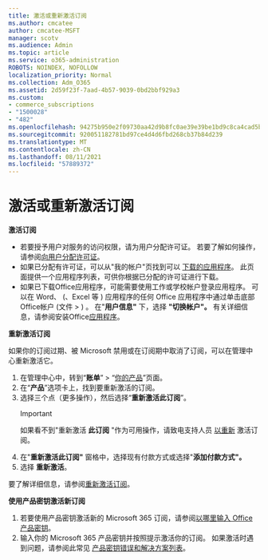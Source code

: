 ```yaml
---
title: 激活或重新激活订阅
ms.author: cmcatee
author: cmcatee-MSFT
manager: scotv
ms.audience: Admin
ms.topic: article
ms.service: o365-administration
ROBOTS: NOINDEX, NOFOLLOW
localization_priority: Normal
ms.collection: Adm_O365
ms.assetid: 2d59f23f-7aad-4b57-9039-0bd2bbf929a3
ms.custom:
- commerce_subscriptions
- "1500028"
- "482"
ms.openlocfilehash: 94275b950e2f09730aa42d9b8fc0ae39e39be1bd9c8ca4cad5b20926b263fca2
ms.sourcegitcommit: 920051182781bd97ce4d4d6fbd268cb37b84d239
ms.translationtype: MT
ms.contentlocale: zh-CN
ms.lasthandoff: 08/11/2021
ms.locfileid: "57889372"
---
```

# <a name="activate-or-reactivate-a-subscription"></a>激活或重新激活订阅

**激活订阅**

- 若要授予用户对服务的访问权限，请为用户分配许可证。 若要了解如何操作，请参阅[向用户分配许可证](https://docs.microsoft.com/microsoft-365/admin/manage/assign-licenses-to-users)。
- 如果已分配有许可证，可以从"我的帐户"页找到可以 [下载的应用程序](https://portal.office.com/account/#installs)。 此页面提供一个应用程序列表，可供你根据已分配的许可证进行下载。
- 如果已下载Office应用程序，可能需要使用工作或学校帐户登录应用程序。 可以在 Word、 (、Excel 等 ) 应用程序的任何 Office 应用程序中通过单击底部Office帐户 (文件  >  ) 。 在"**用户信息"** 下，选择 **"切换帐户"。** 有关详细信息，请参阅安装Office[应用程序](https://docs.microsoft.com/microsoft-365/admin/setup/install-applications)。

**重新激活订阅**

如果你的订阅过期、被 Microsoft 禁用或在订阅期中取消了订阅，可以在管理中心重新激活它。
  
1. 在管理中心中，转到“**账单**” > “[你的产品](https://go.microsoft.com/fwlink/p/?linkid=842054)”页面。
2. 在“**产品**”选项卡上，找到要重新激活的订阅。
3. 选择三个点（更多操作），然后选择“**重新激活此订阅**”。
    > [!IMPORTANT]
    > 如果看不到"重新激活 **此订阅** "作为可用操作，请致电支持人员 [以重新](https://go.microsoft.com/fwlink/p/?linkid=518322) 激活订阅。
4. 在"**重新激活此订阅"** 窗格中，选择现有付款方式或选择"**添加付款方式"。**
5. 选择 **重新激活**。

要了解详细信息，请参阅[重新激活订阅](https://docs.microsoft.com/microsoft-365/commerce/subscriptions/reactivate-your-subscription)。

**使用产品密钥激活新订阅**

1. 若要使用产品密钥激活新的 Microsoft 365 订阅，请参阅[以哪里输入 Office 产品密钥](https://support.office.com/article/where-to-enter-your-office-product-key-0a82e5ae-739e-4b92-a6f4-2ec780c185db)。
2. 输入你的 Microsoft 365 产品密钥并按照提示激活你的订阅。 如果激活时遇到问题，请参阅此常见 [产品密钥错误和解决方案列表](https://docs.microsoft.com/microsoft-365/commerce/product-key-errors-and-solutions)。
